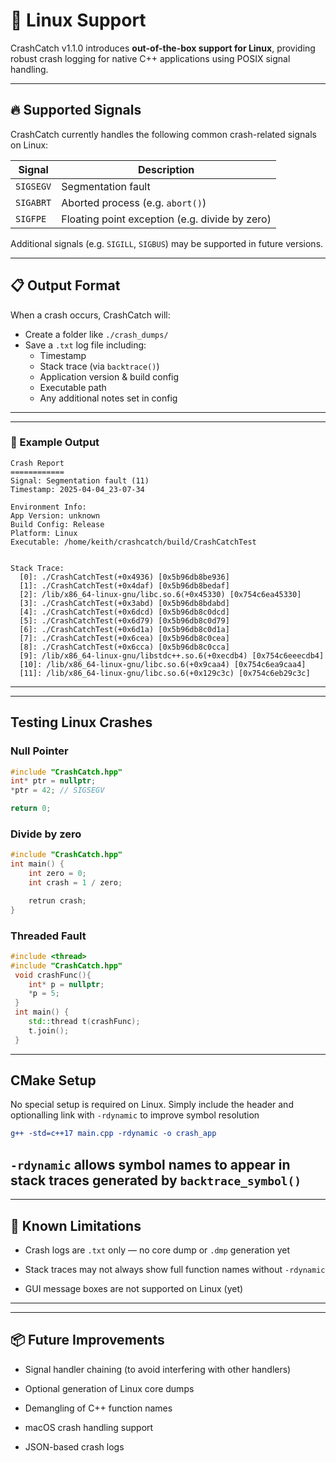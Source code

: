# 🐧 Linux Support

CrashCatch v1.1.0 introduces **out-of-the-box support for Linux**, providing robust crash logging for native C++ applications using POSIX signal handling.

---

## 🔥 Supported Signals

CrashCatch currently handles the following common crash-related signals on Linux:

| Signal   | Description                    |
|----------|--------------------------------|
| `SIGSEGV`| Segmentation fault             |
| `SIGABRT`| Aborted process (e.g. `abort()`) |
| `SIGFPE` | Floating point exception (e.g. divide by zero) |

Additional signals (e.g. `SIGILL`, `SIGBUS`) may be supported in future versions.

---

## 📋 Output Format

When a crash occurs, CrashCatch will:

- Create a folder like `./crash_dumps/`
- Save a `.txt` log file including:
  - Timestamp
  - Stack trace (via `backtrace()`)
  - Application version & build config
  - Executable path
  - Any additional notes set in config

---
---
### 🧾 Example Output

```text
Crash Report
============
Signal: Segmentation fault (11)
Timestamp: 2025-04-04_23-07-34

Environment Info:
App Version: unknown
Build Config: Release
Platform: Linux
Executable: /home/keith/crashcatch/build/CrashCatchTest


Stack Trace:
  [0]: ./CrashCatchTest(+0x4936) [0x5b96db8be936]
  [1]: ./CrashCatchTest(+0x4daf) [0x5b96db8bedaf]
  [2]: /lib/x86_64-linux-gnu/libc.so.6(+0x45330) [0x754c6ea45330]
  [3]: ./CrashCatchTest(+0x3abd) [0x5b96db8bdabd]
  [4]: ./CrashCatchTest(+0x6dcd) [0x5b96db8c0dcd]
  [5]: ./CrashCatchTest(+0x6d79) [0x5b96db8c0d79]
  [6]: ./CrashCatchTest(+0x6d1a) [0x5b96db8c0d1a]
  [7]: ./CrashCatchTest(+0x6cea) [0x5b96db8c0cea]
  [8]: ./CrashCatchTest(+0x6cca) [0x5b96db8c0cca]
  [9]: /lib/x86_64-linux-gnu/libstdc++.so.6(+0xecdb4) [0x754c6eeecdb4]
  [10]: /lib/x86_64-linux-gnu/libc.so.6(+0x9caa4) [0x754c6ea9caa4]
  [11]: /lib/x86_64-linux-gnu/libc.so.6(+0x129c3c) [0x754c6eb29c3c]
```
---
---
## Testing Linux Crashes
### Null Pointer

```cpp
#include "CrashCatch.hpp"
int* ptr = nullptr;
*ptr = 42; // SIGSEGV

return 0;
```
### Divide by zero
```cpp
#include "CrashCatch.hpp"
int main() {
    int zero = 0;
    int crash = 1 / zero;

    retrun crash;
}
```
### Threaded Fault
```cpp
#include <thread>
#include "CrashCatch.hpp"
 void crashFunc(){
    int* p = nullptr;
    *p = 5;
 }
 int main() {
    std::thread t(crashFunc);
    t.join();
 }
 ```
 ---
 ## CMake Setup
 No special setup is required on Linux. Simply include the header and optionalling link with `-rdynamic` to improve symbol resolution
 ```cmake
 g++ -std=c++17 main.cpp -rdynamic -o crash_app
 ```
 `-rdynamic` allows symbol names to appear in stack traces generated by `backtrace_symbol()`
 ---
 ---
 ## 🚧 Known Limitations
* Crash logs are `.txt` only — no core dump or `.dmp` generation yet

* Stack traces may not always show full function names without `-rdynamic`

* GUI message boxes are not supported on Linux (yet)
---

---
## 📦 Future Improvements
* Signal handler chaining (to avoid interfering with other handlers)

* Optional generation of Linux core dumps

* Demangling of C++ function names

* macOS crash handling support

* JSON-based crash logs

